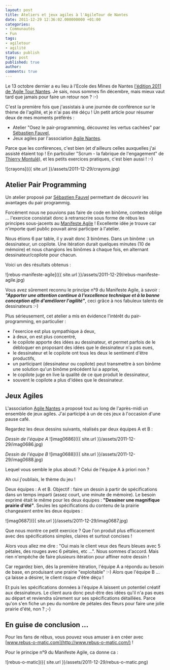 ```yaml
---
layout: post
title: Ateliers et jeux agiles à l'AgileTour de Nantes
date: 2011-12-29 12:36:02.000000000 +01:00
categories:
- Communautés
- Fun
tags:
- agiletour
- agilité
status: publish
type: post
published: true
author:
comments: true
---
```


Le 13 octobre dernier a eu lieu à l'Ecole des Mines de Nantes [l'édition 2011 de 'Agile Tour Nantes](http://at2011.agiletour.org/fr/at2011_nantes.html). Je sais, nous sommes fin décembre, mais mieux vaut tard que jamais pour faire un retour non ? :-)

C'est la première fois que j'assistais à une journée de conférence sur le thème de l'agilité, et je n'ai pas été déçu ! Un petit article pour résumer deux de mes moments préférés :

*   Atelier "Osez le pair-programming, découvrez les vertus cachées" par [Sébastien Fauvel](https://twitter.com/#!/sebfauvel),
*   Jeux agiles par l'association [Agile Nantes](http://www.agilenantes.org/).

Parce que les conférences, c'est bien (et d'ailleurs celles auxquelles j'ai assisté étaient top ! En particulier "Scrum - la fabrique de l'engagement" de [Thierry Montulé](http://www.esprit-agile.com/public/AT2010/Thierry_Montule_Scrum_Master_ou_maitre_manipule_en_manipulation.pdf)), et les petits exercices pratiques, c'est bien aussi ! :-)

![crayons]({{ site.url }}/assets/2011-12-29/crayons.jpg)

## Atelier Pair Programming

Un atelier proposé par [Sébastien Fauvel](https://twitter.com/#!/sebfauvel) permettant de découvrir les avantages du pair programmig.

Forcément nous ne pouvions pas faire de code en binôme, contexte oblige ... l'exercice consistait donc à retranscrire sous forme de rébus les principes sous-jacents au [Manifeste Agile](http://agilemanifesto.org/iso/fr/principles.html) ! Excellente idée je trouve car n'importe quel public pouvait ainsi participer à l'atelier.

Nous étions 6 par table, il y avait donc 3 binômes. Dans un binôme : un dessinateur, un copilote. Une itération durait quelques minutes (10 de mémoire) et nous changions les binômes à chaque fois, en alternant dessinateur/copilote pour chacun.

Voici un des résultats obtenus :

![rebus-manifeste-agile]({{ site.url }}/assets/2011-12-29/rebus-manifeste-agile.jpg)

Vous avez sûrement reconnu le principe n°9 du Manifeste Agile, à savoir : _**"Apporter une attention continue à l'excellence technique et à la bonne conception afin d'améliorer l'agilité"**_, ceci grâce à nos fabuleux talents de dessinateurs :-)

Plus sérieusement, cet atelier a mis en évidence l'intérêt du pair-programming, en particulier :

*   l'exercice est plus sympathique à deux,
*   à deux, on est plus concentré,
*   le copilote apporte des idées au dessinateur, et permet parfois de le débloquer en proposant des idées que le dessinateur n'a pas eues,
*   le dessinateur et le copilote ont tous les deux le sentiment d'être productifs,
*   un participant (dessinateur ou copilote) peut transmettre à son binôme une solution qu'un binôme précédent lui a apprise,
*   le copilote juge en live la qualité de ce que produit le dessinateur,
*   souvent le copilote a plus d'idées que le dessinateur.

## Jeux Agiles

L'association [Agile Nantes](http://www.agilenantes.org/) a proposé tout au long de l'après-midi un ensemble de jeux agiles. J'ai participé à un de ces jeux à l'occasion d'une pause café.

Regardez les deux dessins suivants, réalisés par deux équipes A et B :

_Dessin de l'équipe A_
![imag0686]({{ site.url }}/assets/2011-12-29/imag0686.jpg)

_Dessin de l'équipe B_
![imag0688]({{ site.url }}/assets/2011-12-29/imag0688.jpg)

Lequel vous semble le plus abouti ? Celui de l'équipe A à priori non ?

Ah oui j'oubliais, le thème du jeu !

Deux équipes : A et B. Objectif : faire un dessin à partir de spécifications dans un temps imparti (assez court, une minute de mémoire). Le besoin exprimé était le même pour les deux équipes : **"Dessiner une magnifique prairie d'été"**. Seules les spécifications du contenu de la prairie changeaient entre les deux équipes :

![imag0687]({{ site.url }}/assets/2011-12-29/imag0687.jpg)

Que nous montre ce petit exercice ? Que l'on produit plus efficacement avec des spécifications simples, claires et surtout concises !

Alors vous allez me dire : "Oui mais le client veux des fleurs bleues avec 5 pétales, des rouges avec 6 pétales, etc ...". Nous sommes d'accord. Mais rien n'empêche de faire plusieurs itération pour affiner notre dessin !

Car regardez bien, dès la première itération, l'équipe A a répondu au besoin de base, en produisant une prairie "exploitable" :-) Alors que l'équipe B ... ça laisse a désirer, le client risque d'être déçu !

Et puis les spécifications données à l'équipe A laissent un potentiel créatif aux dessinateurs. Le client aura donc peut-être des idées qu'il n'a pas eues au départ et reviendra sûrement sur ses spécifications détaillées. Parce qu'on s'en fiche un peu du nombre de pétales des fleurs pour faire une jolie prairie d'été, non ? ;-)

## En guise de conclusion ...

Pour les fans de rébus, vous pouvez vous amuser à en créer avec [www.rebus-o-matic.com](http://www.rebus-o-matic.com/) !

Pour le principe n°9 du Manifeste Agile, ca donne ca :

![rebus-o-matic]({{ site.url }}/assets/2011-12-29/rebus-o-matic.png)